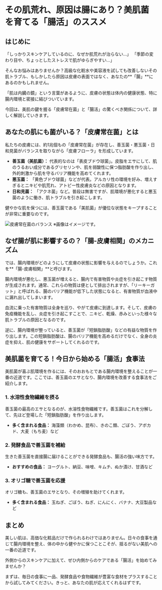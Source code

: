 # その肌荒れ、原因は腸にあり？美肌菌を育てる「腸活」のススメ

## はじめに

「しっかりスキンケアしているのに、なぜか肌荒れが治らない…」
「季節の変わり目や、ちょっとしたストレスで肌がゆらぎやすい…」

そんなお悩みはありませんか？高級な化粧水や美容液を試しても改善しないその肌トラブル、もしかしたら原因は皮膚の表面ではなく、あなたの**「腸」**にあるのかもしれません。

「肌は内臓の鏡」という言葉があるように、皮膚の状態は体内の健康状態、特に腸内環境と密接に結びついています。

今回は、美肌の鍵を握る「皮膚常在菌」と「腸活」の驚くべき関係について、詳しく解説していきます。

## あなたの肌にも菌がいる？「皮膚常在菌」とは

私たちの皮膚には、約1兆個もの「皮膚常在菌」が存在し、善玉菌・悪玉菌・日和見菌がバランスを取りながら「皮膚フローラ」を形成しています。

*   **善玉菌（美肌菌）：** 代表的なのは「表皮ブドウ球菌」。皮脂をエサにして、肌のうるおい成分であるグリセリンや、肌を弱酸性に保つ脂肪酸を作り出し、外的刺激から肌を守るバリア機能を高めてくれます。
*   **悪玉菌：** 「黄色ブドウ球菌」などが代表。アルカリ性の環境を好み、増えすぎるとニキビや肌荒れ、アトピー性皮膚炎などの原因となります。
*   **日和見菌：** 「アクネ菌」など。普段は無害ですが、肌環境が悪化すると悪玉菌のように働き、肌トラブルを引き起こします。

健やかな肌を保つには、善玉菌である「美肌菌」が優位な状態をキープすることが非常に重要なのです。

![皮膚常在菌のバランス](https://example.com/skin_flora.jpg)
※画像はイメージです。

## なぜ腸が肌に影響するの？「腸-皮膚相関」のメカニズム

では、腸内環境がどのようにして皮膚の状態に影響を与えるのでしょうか。これを**「腸-皮膚相関」**と呼びます。

腸内環境が悪化し、悪玉菌が増えると、腸内で有害物質や炎症を引き起こす物質が生成されます。通常、これらの物質は便として排出されますが、「リーキーガット」と呼ばれる、腸のバリア機能が低下した状態になると、有害物質が血液中に漏れ出してしまいます。

血流に乗った有害物質は全身を巡り、やがて皮膚に到達します。そして、皮膚の免疫機能を乱し、炎症を引き起こすことで、ニキビ、乾燥、赤みといった様々な肌トラブルの原因となるのです。

逆に、腸内環境が整っていると、善玉菌が「短鎖脂肪酸」などの有益な物質を作り出します。この短鎖脂肪酸は、腸のバリア機能を高めるだけでなく、全身の炎症を抑え、肌の健康をサポートしてくれるのです。

## 美肌菌を育てる！今日から始める「腸活」食事法

美肌菌が喜ぶ肌環境を作るには、そのおおもとである腸内環境を整えることが一番の近道です。ここでは、善玉菌のエサとなり、腸内環境を改善する食事法をご紹介します。

### 1. 水溶性食物繊維を摂る

善玉菌の最高のエサとなるのが、水溶性食物繊維です。善玉菌はこれを分解して、先ほど登場した「短鎖脂肪酸」を作り出します。

*   **多く含まれる食品：** 海藻類（わかめ、昆布）、きのこ類、ごぼう、アボカド、大麦（もち麦）など

### 2. 発酵食品で善玉菌を補給

生きた善玉菌を直接腸に届けることができる発酵食品も、腸活の強い味方です。

*   **おすすめの食品：** ヨーグルト、納豆、味噌、キムチ、ぬか漬け、甘酒など

### 3. オリゴ糖で善玉菌を応援

オリゴ糖も、善玉菌のエサとなり、その増殖を助けてくれます。

*   **多く含まれる食品：** 玉ねぎ、ごぼう、ねぎ、にんにく、バナナ、大豆製品など

## まとめ

美しい肌は、高価な化粧品だけで作られるわけではありません。日々の食事を通じて腸内環境を整え、体の中から健やかに保つことこそが、揺るがない美肌への一番の近道です。

外側からのスキンケアに加えて、ぜひ内側からのケアである「腸活」を始めてみませんか？

まずは、毎日の食事に一品、発酵食品や食物繊維が豊富な食材をプラスすることから試してみてください。きっと、あなたの肌が応えてくれるはずです。
